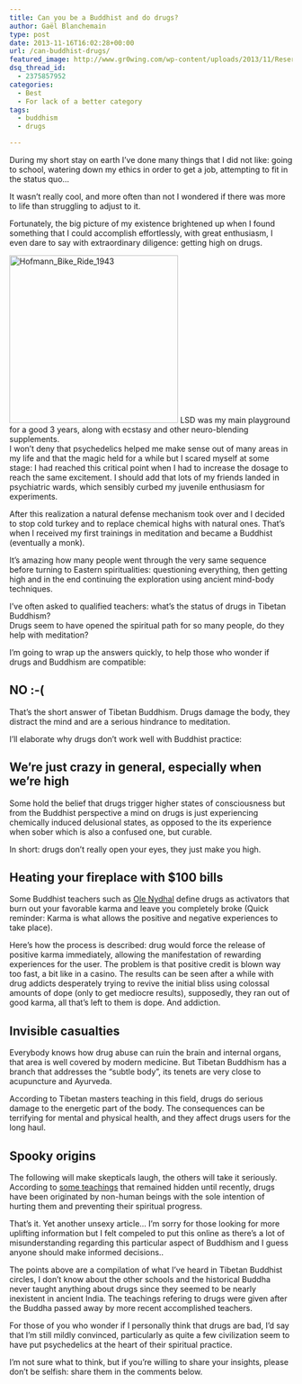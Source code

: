 ```yaml
---
title: Can you be a Buddhist and do drugs?
author: Gaël Blanchemain
type: post
date: 2013-11-16T16:02:28+00:00
url: /can-buddhist-drugs/
featured_image: http://www.gr0wing.com/wp-content/uploads/2013/11/Reserpine.png
dsq_thread_id:
  - 2375857952
categories:
  - Best
  - For lack of a better category
tags:
  - buddhism
  - drugs

---
```

During my short stay on earth I&#8217;ve done many things that I did not like: going to school, watering down my ethics in order to get a job, attempting to fit in the status quo…

It wasn&#8217;t really cool, and more often than not I wondered if there was more to life than struggling to adjust to it.

Fortunately, the big picture of my existence brightened up when I found something that I could accomplish effortlessly, with great enthusiasm, I even dare to say with extraordinary diligence: getting high on drugs. 

<img src="http://www.gr0wing.com/wp-content/uploads/2013/11/Hofmann_Bike_Ride_1943-300x298.jpg" alt="Hofmann_Bike_Ride_1943" width="300" height="298" class="alignleft size-medium wp-image-6788" /> LSD was my main playground for a good 3 years, along with ecstasy and other neuro-blending supplements.  
I won&#8217;t deny that psychedelics helped me make sense out of many areas in my life and that the magic held for a while but I scared myself at some stage: I had reached this critical point when I had to increase the dosage to reach the same excitement. I should add that lots of my friends landed in psychiatric wards, which sensibly curbed my juvenile enthusiasm for experiments.

After this realization a natural defense mechanism took over and I decided to stop cold turkey and to replace chemical highs with natural ones. That&#8217;s when I received my first trainings in meditation and became a Buddhist (eventually a monk). 

It&#8217;s amazing how many people went through the very same sequence before turning to Eastern spiritualities: questioning everything, then getting high and in the end continuing the exploration using ancient mind-body techniques. 

I&#8217;ve often asked to qualified teachers: what&#8217;s the status of drugs in Tibetan Buddhism?  
Drugs seem to have opened the spiritual path for so many people, do they help with meditation?

I&#8217;m going to wrap up the answers quickly, to help those who wonder if drugs and Buddhism are compatible:

## NO :-(

That&#8217;s the short answer of Tibetan Buddhism. Drugs damage the body, they distract the mind and are a serious hindrance to meditation.

I&#8217;ll elaborate why drugs don&#8217;t work well with Buddhist practice:

## We&#8217;re just crazy in general, especially when we&#8217;re high

Some hold the belief that drugs trigger higher states of consciousness but from the Buddhist perspective a mind on drugs is just experiencing chemically induced delusional states, as opposed to the its experience when sober which is also a confused one, but curable. 

In short: drugs don&#8217;t really open your eyes, they just make you high.

## Heating your fireplace with $100 bills

Some Buddhist teachers such as <a href="https://en.wikipedia.org/wiki/Ole_Nydahl" target="_blank">Ole Nydhal</a> define drugs as activators that burn out your favorable karma and leave you completely broke (Quick reminder: Karma is what allows the positive and negative experiences to take place). 

Here&#8217;s how the process is described: drug would force the release of positive karma immediately, allowing the manifestation of rewarding experiences for the user. The problem is that positive credit is blown way too fast, a bit like in a casino. The results can be seen after a while with drug addicts desperately trying to revive the initial bliss using colossal amounts of dope (only to get mediocre results), supposedly, they ran out of good karma, all that&#8217;s left to them is dope. And addiction.

## Invisible casualties

Everybody knows how drug abuse can ruin the brain and internal organs, that area is well covered by modern medicine. But Tibetan Buddhism has a branch that addresses the &#8220;subtle body&#8221;, its tenets are very close to acupuncture and Ayurveda. 

According to Tibetan masters teaching in this field, drugs do serious damage to the energetic part of the body. The consequences can be terrifying for mental and physical health, and they affect drugs users for the long haul.

## Spooky origins

The following will make skepticals laugh, the others will take it seriously. According to <a href="https://nosourceforsense.wordpress.com/2013/07/16/the-guide-who-leads-the-blind-from-the-wrong-path-ending-in-a-precipice-by-kyabje-dudjom-jigtral-yeshe-dorje-rinpoche/" target="_blank">some teachings</a> that remained hidden until recently, drugs have been originated by non-human beings with the sole intention of hurting them and preventing their spiritual progress. 

That&#8217;s it. Yet another unsexy article&#8230; I&#8217;m sorry for those looking for more uplifting information but I felt compeled to put this online as there&#8217;s a lot of misunderstanding regarding this particular aspect of Buddhism and I guess anyone should make informed decisions..

The points above are a compilation of what I&#8217;ve heard in Tibetan Buddhist circles, I don&#8217;t know about the other schools and the historical Buddha never taught anything about drugs since they seemed to be nearly inexistent in ancient India. The teachings refering to drugs were given after the Buddha passed away by more recent accomplished teachers.

For those of you who wonder if I personally think that drugs are bad, I&#8217;d say that I&#8217;m still mildly convinced, particularly as quite a few civilization seem to have put psychedelics at the heart of their spiritual practice. 

I&#8217;m not sure what to think, but if you&#8217;re willing to share your insights, please don&#8217;t be selfish: share them in the comments below.